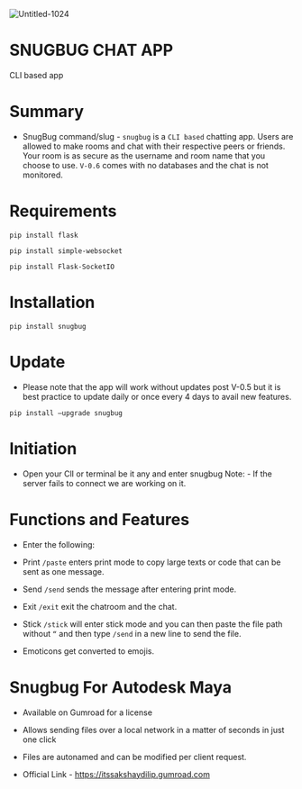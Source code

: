 ![Untitled-1024](https://github.com/itsakshaydilip/snugbug/assets/142210554/636114f6-5644-4802-aea5-2fd5e7ccea9a)

# SNUGBUG CHAT APP

CLI based app

# Summary

- SnugBug command/slug - `snugbug` is a `CLI based` chatting app. Users are allowed to make rooms and chat with their respective peers or friends. Your room is as secure as the username and room name that you choose to use. `V-0.6` comes with no databases and the chat is not monitored.

# Requirements
```
pip install flask
```
```
pip install simple-websocket
```
```
pip install Flask-SocketIO
```

# Installation

```
pip install snugbug
```

# Update

- Please note that the app will work without updates post V-0.5 but it is best practice to update daily or once every 4 days to avail new features.

```
pip install –upgrade snugbug
```

# Initiation

- Open your ClI or terminal be it any and enter snugbug Note: - If the server fails to connect we are working on it.

# Functions and Features

- Enter the following:

- Print `/paste` enters print mode to copy large texts or code that can be sent as one message.
- Send `/send` sends the message after entering print mode.
- Exit `/exit` exit the chatroom and the chat.
- Stick `/stick` will enter stick mode and you can then paste the file path without ` “ ` and then type `/send` in a new line to send the file.
- Emoticons get converted to emojis.

# Snugbug For Autodesk Maya

- Available on Gumroad for a license
- Allows sending files over a local network in a matter of seconds in just one click
- Files are autonamed and can be modified per client request.

- Official Link - https://itssakshaydilip.gumroad.com
